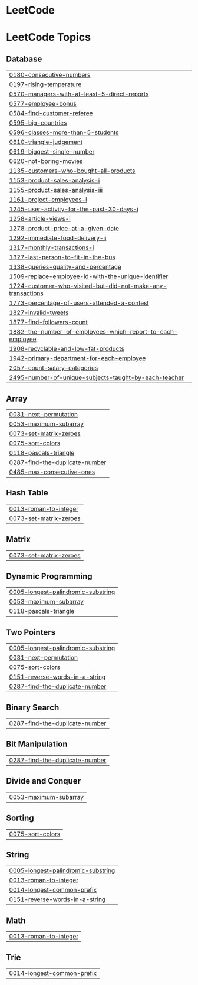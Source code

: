 # LeetCode
<!---LeetCode Topics Start-->
# LeetCode Topics
## Database
|  |
| ------- |
| [0180-consecutive-numbers](https://github.com/priyeshgautam/LeetCode/tree/master/0180-consecutive-numbers) |
| [0197-rising-temperature](https://github.com/priyeshgautam/LeetCode/tree/master/0197-rising-temperature) |
| [0570-managers-with-at-least-5-direct-reports](https://github.com/priyeshgautam/LeetCode/tree/master/0570-managers-with-at-least-5-direct-reports) |
| [0577-employee-bonus](https://github.com/priyeshgautam/LeetCode/tree/master/0577-employee-bonus) |
| [0584-find-customer-referee](https://github.com/priyeshgautam/LeetCode/tree/master/0584-find-customer-referee) |
| [0595-big-countries](https://github.com/priyeshgautam/LeetCode/tree/master/0595-big-countries) |
| [0596-classes-more-than-5-students](https://github.com/priyeshgautam/LeetCode/tree/master/0596-classes-more-than-5-students) |
| [0610-triangle-judgement](https://github.com/priyeshgautam/LeetCode/tree/master/0610-triangle-judgement) |
| [0619-biggest-single-number](https://github.com/priyeshgautam/LeetCode/tree/master/0619-biggest-single-number) |
| [0620-not-boring-movies](https://github.com/priyeshgautam/LeetCode/tree/master/0620-not-boring-movies) |
| [1135-customers-who-bought-all-products](https://github.com/priyeshgautam/LeetCode/tree/master/1135-customers-who-bought-all-products) |
| [1153-product-sales-analysis-i](https://github.com/priyeshgautam/LeetCode/tree/master/1153-product-sales-analysis-i) |
| [1155-product-sales-analysis-iii](https://github.com/priyeshgautam/LeetCode/tree/master/1155-product-sales-analysis-iii) |
| [1161-project-employees-i](https://github.com/priyeshgautam/LeetCode/tree/master/1161-project-employees-i) |
| [1245-user-activity-for-the-past-30-days-i](https://github.com/priyeshgautam/LeetCode/tree/master/1245-user-activity-for-the-past-30-days-i) |
| [1258-article-views-i](https://github.com/priyeshgautam/LeetCode/tree/master/1258-article-views-i) |
| [1278-product-price-at-a-given-date](https://github.com/priyeshgautam/LeetCode/tree/master/1278-product-price-at-a-given-date) |
| [1292-immediate-food-delivery-ii](https://github.com/priyeshgautam/LeetCode/tree/master/1292-immediate-food-delivery-ii) |
| [1317-monthly-transactions-i](https://github.com/priyeshgautam/LeetCode/tree/master/1317-monthly-transactions-i) |
| [1327-last-person-to-fit-in-the-bus](https://github.com/priyeshgautam/LeetCode/tree/master/1327-last-person-to-fit-in-the-bus) |
| [1338-queries-quality-and-percentage](https://github.com/priyeshgautam/LeetCode/tree/master/1338-queries-quality-and-percentage) |
| [1509-replace-employee-id-with-the-unique-identifier](https://github.com/priyeshgautam/LeetCode/tree/master/1509-replace-employee-id-with-the-unique-identifier) |
| [1724-customer-who-visited-but-did-not-make-any-transactions](https://github.com/priyeshgautam/LeetCode/tree/master/1724-customer-who-visited-but-did-not-make-any-transactions) |
| [1773-percentage-of-users-attended-a-contest](https://github.com/priyeshgautam/LeetCode/tree/master/1773-percentage-of-users-attended-a-contest) |
| [1827-invalid-tweets](https://github.com/priyeshgautam/LeetCode/tree/master/1827-invalid-tweets) |
| [1877-find-followers-count](https://github.com/priyeshgautam/LeetCode/tree/master/1877-find-followers-count) |
| [1882-the-number-of-employees-which-report-to-each-employee](https://github.com/priyeshgautam/LeetCode/tree/master/1882-the-number-of-employees-which-report-to-each-employee) |
| [1908-recyclable-and-low-fat-products](https://github.com/priyeshgautam/LeetCode/tree/master/1908-recyclable-and-low-fat-products) |
| [1942-primary-department-for-each-employee](https://github.com/priyeshgautam/LeetCode/tree/master/1942-primary-department-for-each-employee) |
| [2057-count-salary-categories](https://github.com/priyeshgautam/LeetCode/tree/master/2057-count-salary-categories) |
| [2495-number-of-unique-subjects-taught-by-each-teacher](https://github.com/priyeshgautam/LeetCode/tree/master/2495-number-of-unique-subjects-taught-by-each-teacher) |
## Array
|  |
| ------- |
| [0031-next-permutation](https://github.com/priyeshgautam/LeetCode/tree/master/0031-next-permutation) |
| [0053-maximum-subarray](https://github.com/priyeshgautam/LeetCode/tree/master/0053-maximum-subarray) |
| [0073-set-matrix-zeroes](https://github.com/priyeshgautam/LeetCode/tree/master/0073-set-matrix-zeroes) |
| [0075-sort-colors](https://github.com/priyeshgautam/LeetCode/tree/master/0075-sort-colors) |
| [0118-pascals-triangle](https://github.com/priyeshgautam/LeetCode/tree/master/0118-pascals-triangle) |
| [0287-find-the-duplicate-number](https://github.com/priyeshgautam/LeetCode/tree/master/0287-find-the-duplicate-number) |
| [0485-max-consecutive-ones](https://github.com/priyeshgautam/LeetCode/tree/master/0485-max-consecutive-ones) |
## Hash Table
|  |
| ------- |
| [0013-roman-to-integer](https://github.com/priyeshgautam/LeetCode/tree/master/0013-roman-to-integer) |
| [0073-set-matrix-zeroes](https://github.com/priyeshgautam/LeetCode/tree/master/0073-set-matrix-zeroes) |
## Matrix
|  |
| ------- |
| [0073-set-matrix-zeroes](https://github.com/priyeshgautam/LeetCode/tree/master/0073-set-matrix-zeroes) |
## Dynamic Programming
|  |
| ------- |
| [0005-longest-palindromic-substring](https://github.com/priyeshgautam/LeetCode/tree/master/0005-longest-palindromic-substring) |
| [0053-maximum-subarray](https://github.com/priyeshgautam/LeetCode/tree/master/0053-maximum-subarray) |
| [0118-pascals-triangle](https://github.com/priyeshgautam/LeetCode/tree/master/0118-pascals-triangle) |
## Two Pointers
|  |
| ------- |
| [0005-longest-palindromic-substring](https://github.com/priyeshgautam/LeetCode/tree/master/0005-longest-palindromic-substring) |
| [0031-next-permutation](https://github.com/priyeshgautam/LeetCode/tree/master/0031-next-permutation) |
| [0075-sort-colors](https://github.com/priyeshgautam/LeetCode/tree/master/0075-sort-colors) |
| [0151-reverse-words-in-a-string](https://github.com/priyeshgautam/LeetCode/tree/master/0151-reverse-words-in-a-string) |
| [0287-find-the-duplicate-number](https://github.com/priyeshgautam/LeetCode/tree/master/0287-find-the-duplicate-number) |
## Binary Search
|  |
| ------- |
| [0287-find-the-duplicate-number](https://github.com/priyeshgautam/LeetCode/tree/master/0287-find-the-duplicate-number) |
## Bit Manipulation
|  |
| ------- |
| [0287-find-the-duplicate-number](https://github.com/priyeshgautam/LeetCode/tree/master/0287-find-the-duplicate-number) |
## Divide and Conquer
|  |
| ------- |
| [0053-maximum-subarray](https://github.com/priyeshgautam/LeetCode/tree/master/0053-maximum-subarray) |
## Sorting
|  |
| ------- |
| [0075-sort-colors](https://github.com/priyeshgautam/LeetCode/tree/master/0075-sort-colors) |
## String
|  |
| ------- |
| [0005-longest-palindromic-substring](https://github.com/priyeshgautam/LeetCode/tree/master/0005-longest-palindromic-substring) |
| [0013-roman-to-integer](https://github.com/priyeshgautam/LeetCode/tree/master/0013-roman-to-integer) |
| [0014-longest-common-prefix](https://github.com/priyeshgautam/LeetCode/tree/master/0014-longest-common-prefix) |
| [0151-reverse-words-in-a-string](https://github.com/priyeshgautam/LeetCode/tree/master/0151-reverse-words-in-a-string) |
## Math
|  |
| ------- |
| [0013-roman-to-integer](https://github.com/priyeshgautam/LeetCode/tree/master/0013-roman-to-integer) |
## Trie
|  |
| ------- |
| [0014-longest-common-prefix](https://github.com/priyeshgautam/LeetCode/tree/master/0014-longest-common-prefix) |
<!---LeetCode Topics End-->